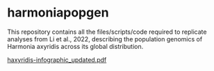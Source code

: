 # harmoniapopgen
This repository contains all the files/scripts/code required to replicate analyses from Li et al., 2022, describing the population genomics of Harmonia axyridis across its global distribution.

[haxyridis-infographic_updated.pdf](https://github.com/arunsethuraman/harmoniapopgen/files/10118323/haxyridis-infographic_updated.pdf)
